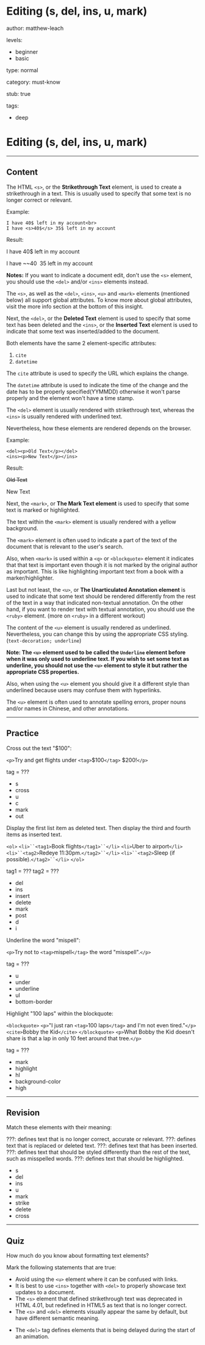 # Editing (s, del, ins, u, mark)
author: matthew-leach

levels:
  - beginner
  - basic

type: normal

category: must-know

stub: true


tags:
  - deep

# Editing (s, del, ins, u, mark)
---
## Content

The HTML `<s>`,  or the **Strikethrough Text** element, is used to create a strikethrough in a text. This is usually used to specify that some text is no longer correct or relevant.

Example:
```
I have 40$ left in my account<br>
I have <s>40$</s> 35$ left in my account
```
Result:

I have 40$ left in my account

I have ~~40$~~ 35$ left in my account

**Notes:** If you want to indicate a document edit, don't use the `<s>` element, you should use the `<del>` and/or `<ins>` elements instead.

The `<s>`, as well as the `<del>`, `<ins>`, `<u>` and `<mark>` elements (mentioned below) all support global attributes. To know more about global attributes, visit the more info section at the bottom of this insight.

Next, the `<del>`, or the **Deleted Text** element is used to specify that some text has been deleted and the `<ins>`, or the **Inserted Text** element is used to indicate that some text was inserted/added to the document.

Both elements have the same 2 element-specific attributes:
  1. `cite`
  2. `datetime`
  
The `cite` attribute is used to specify the URL which explains the change. 

The `datetime` attribute is used to indicate the time of the change and the date has to be properly specified(YYMMDD) otherwise it won't parse properly and the element won't have a time stamp.

The `<del>` element is usually rendered with strikethrough text, whereas the `<ins>` is usually rendered with underlined text. 

Nevertheless, how these elements are rendered depends on the browser.

Example:
```
<del><p>Old Text</p></del>
<ins><p>New Text</p></ins>
```
Result:

~~Old Text~~

New Text

Next, the `<mark>`, or **The Mark Text element** is used to specify that some text is marked or highlighted.

The text within the `<mark>` element is usually rendered with a yellow background.

The `<mark>` element is often used to indicate a part of the text of the document that is relevant to the user's search.

Also, when `<mark>` is used within a `<q>` or `<blockquote>` element it indicates that that text is important even though it is not marked by the original author as important. This is like highlighting important text from a book with a marker/highlighter.

Last but not least, the `<u>`, or **The Unarticulated Annotation element** is used to indicate that some text should be rendered differently from the rest of the text in a way that indicated non-textual annotation. On the other hand, if you want to render text with textual annotation, you should use the `<ruby>` element. (more on `<ruby>` in a different workout) 

The content of the `<u>` element is usually rendered as underlined. Nevertheless, you can change this by using the appropriate CSS styling. (`text-decoration; underline`)

**Note: The `<u>` element used to be called the `Underline` element before when it was only used to underline text. If you wish to set some text as underline, you should not use the `<u>` element to style it but rather the appropriate CSS properties.**

Also, when using the `<u>` element you should give it a different style than underlined because users may confuse them with hyperlinks.

The `<u>` element is often used to annotate spelling errors, proper nouns and/or names in Chinese, and other annotations.

---
## Practice

Cross out the text "$100": 

`<p>`Try and get flights under `<tag>`$100`</tag>` $200!`</p>`

tag = ???

* s
* cross
* u
* c
* mark
* out

Display the first list item as deleted text.
Then display the third and fourth items as inserted text.

`<ol>`
  `<li>``<tag1>`Book flights`</tag1>``</li>`
  `<li>`Uber to airport`</li>`
  `<li>``<tag2>`Redeye 11:30pm.`</tag2>``</li>`
  `<li>``<tag2>`Sleep (if possible).`</tag2>``</li>`
`</ol>`

tag1 = ???
tag2 = ???

* del
* ins
* insert
* delete
* mark
* post
* d
* i

Underline the word "mispell": 

`<p>`Try not to `<tag>`mispell`</tag>` the word "misspell".`</p>`

tag = ???

* u
* under
* underline
* ul
* bottom-border

Highlight "100 laps" within the blockquote: 

`<blockquote>`
`<p>`"I just ran `<tag>`100 laps`</tag>` and I'm not even tired."`</p>`
`<cite>`Bobby the Kid`</cite>`
`</blockquote>`
`<p>`What Bobby the Kid doesn't share is that a lap in only 10 feet around that tree.`</p>`

tag = ???

* mark
* highlight
* hl
* background-color
* high

---
## Revision

Match these elements with their meaning: 

???: defines text that is no longer correct, accurate or relevant.
???: defines text that is replaced or deleted text.
???: defines text that has been inserted.
???: defines text that should be styled differently than the rest of the text, such as misspelled words. 
???: defines text that should be highlighted.

* s
* del
* ins
* u
* mark
* strike
* delete
* cross

---
## Quiz

How much do you know about formatting text elements?

Mark the following statements that are true: 

+ Avoid using the `<u>` element where it can be confused with links. 
+ It is best to use `<ins>` together with `<del>` to properly showcase text updates to a document. 
+ The `<s>` element that defined strikethrough text was deprecated in HTML 4.01, but redefined in HTML5 as text that is no longer correct. 
+  The `<s>` and `<del>` elements visually appear the same by default, but have different semantic meaning. 
- The `<del>` tag defines elements that is being delayed during the start of an animation.

